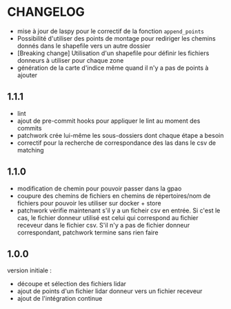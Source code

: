 # CHANGELOG
- mise à jour de laspy pour le correctif de la fonction `append_points`
- Possibilité d'utiliser des points de montage pour rediriger les chemins donnés dans le shapefile vers un autre dossier
- [Breaking change] Utilisation d'un shapefile pour définir les fichiers donneurs à utiliser pour chaque zone
- génération de la carte d'indice même quand il n'y a pas de points à ajouter

## 1.1.1
- lint
- ajout de pre-commit hooks pour appliquer le lint au moment des commits
- patchwork crée lui-même les sous-dossiers dont chaque étape a besoin
- correctif pour la recherche de correspondance des las dans le csv de matching

## 1.1.0
- modification de chemin pour pouvoir passer dans la gpao
- coupure des chemins de fichiers en chemins de répertoires/nom de fichiers pour pouvoir les utiliser sur docker + store
- patchwork vérifie maintenant s'il y a un ficheir csv en entrée. Si c'est le cas, le fichier donneur utilisé est celui qui correspond au fichier receveur dans le fichier csv. S'il n'y a pas de fichier donneur correspondant, patchwork termine sans rien faire

## 1.0.0
version initiale :
- découpe et sélection des fichiers lidar
- ajout de points d'un fichier lidar donneur vers un fichier receveur
- ajout de l'intégration continue
